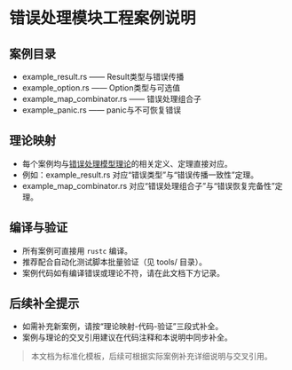 # 错误处理模块工程案例说明

## 案例目录

- example_result.rs      —— Result类型与错误传播
- example_option.rs      —— Option类型与可选值
- example_map_combinator.rs —— 错误处理组合子
- example_panic.rs       —— panic与不可恢复错误

## 理论映射

- 每个案例均与[错误处理模型理论](../01_formal_error_model.md)的相关定义、定理直接对应。
- 例如：example_result.rs 对应“错误类型”与“错误传播一致性”定理。
- example_map_combinator.rs 对应“错误处理组合子”与“错误恢复完备性”定理。

## 编译与验证

- 所有案例可直接用 `rustc` 编译。
- 推荐配合自动化测试脚本批量验证（见 tools/ 目录）。
- 案例代码如有编译错误或理论不符，请在此文档下方记录。

## 后续补全提示

- 如需补充新案例，请按“理论映射-代码-验证”三段式补全。
- 案例与理论的交叉引用建议在代码注释和本说明中同步补全。

> 本文档为标准化模板，后续可根据实际案例补充详细说明与交叉引用。
